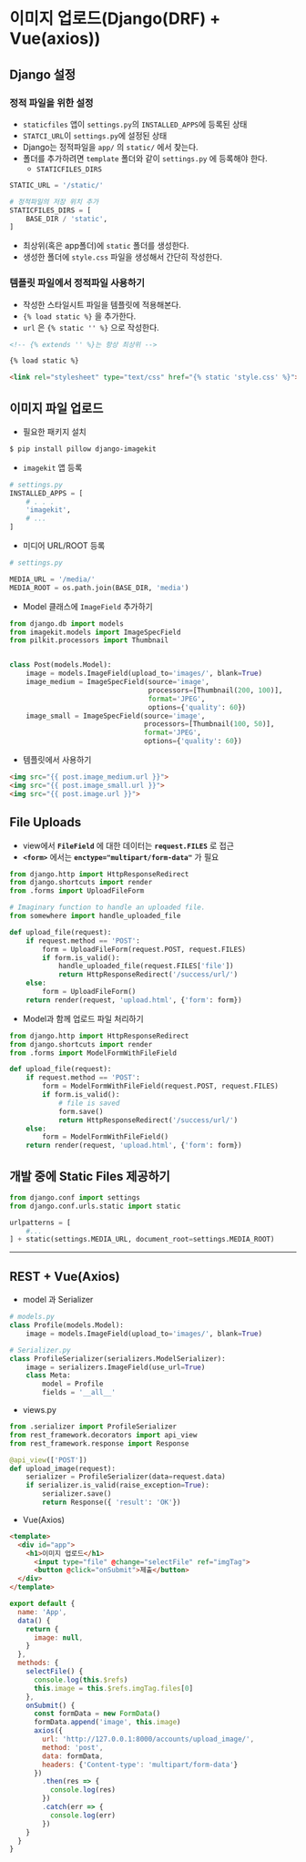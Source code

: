 # 이미지 업로드(Django(DRF) + Vue(axios))

## Django 설정

### 정적 파일을 위한 설정

- `staticfiles` 앱이 `settings.py`의 `INSTALLED_APPS`에 등록된 상태
- `STATCI_URL`이 `settings.py`에 설정된 상태
- Django는 정적파일을 `app/` 의  `static/` 에서 찾는다.
- 폴더를 추가하려면 `template` 폴더와 같이 `settings.py` 에 등록해야 한다.
  - `STATICFILES_DIRS` 

```python
STATIC_URL = '/static/'

# 정적파일의 저장 위치 추가
STATICFILES_DIRS = [
    BASE_DIR / 'static',
]
```

- 최상위(혹은 app폴더)에 `static` 폴더를 생성한다.
- 생성한 폴더에 `style.css` 파일을 생성해서 간단히 작성한다.

### 템플릿 파일에서 정적파일 사용하기

- 작성한 스타일시트 파일을 템플릿에 적용해본다.
- `{% load static %}` 을 추가한다.
- `url` 은 `{% static '' %}` 으로 작성한다.

```html
<!-- {% extends '' %}는 항상 최상위 -->

{% load static %}

<link rel="stylesheet" type="text/css" href="{% static 'style.css' %}">
```

## 이미지 파일 업로드

- 필요한 패키지 설치

```bash
$ pip install pillow django-imagekit
```

- `imagekit` 앱 등록

```python
# settings.py
INSTALLED_APPS = [
    # . . .
    'imagekit',
    # ...
]
```

- 미디어 URL/ROOT 등록

```python
# settings.py

MEDIA_URL = '/media/' 
MEDIA_ROOT = os.path.join(BASE_DIR, 'media')
```

- Model 클래스에 `ImageField` 추가하기

```python
from django.db import models
from imagekit.models import ImageSpecField
from pilkit.processors import Thumbnail


class Post(models.Model):
    image = models.ImageField(upload_to='images/', blank=True)
    image_medium = ImageSpecField(source='image',
                                  processors=[Thumbnail(200, 100)],
                                  format='JPEG',
                                  options={'quality': 60})
    image_small = ImageSpecField(source='image',
                                 processors=[Thumbnail(100, 50)],
                                 format='JPEG',
                                 options={'quality': 60})
```

- 템플릿에서 사용하기

```html
<img src="{{ post.image_medium.url }}">
<img src="{{ post.image_small.url }}">
<img src="{{ post.image.url }}">
```

## File Uploads

- view에서 **`FileField`** 에 대한 데이터는 **`request.FILES`** 로 접근
- **`<form>`** 에서는  **`enctype="multipart/form-data"`** 가 필요

```python
from django.http import HttpResponseRedirect
from django.shortcuts import render
from .forms import UploadFileForm

# Imaginary function to handle an uploaded file.
from somewhere import handle_uploaded_file

def upload_file(request):
    if request.method == 'POST':
        form = UploadFileForm(request.POST, request.FILES)
        if form.is_valid():
            handle_uploaded_file(request.FILES['file'])
            return HttpResponseRedirect('/success/url/')
    else:
        form = UploadFileForm()
    return render(request, 'upload.html', {'form': form})
```

- Model과 함께 업로드 파일 처리하기

```python
from django.http import HttpResponseRedirect
from django.shortcuts import render
from .forms import ModelFormWithFileField

def upload_file(request):
    if request.method == 'POST':
        form = ModelFormWithFileField(request.POST, request.FILES)
        if form.is_valid():
            # file is saved
            form.save()
            return HttpResponseRedirect('/success/url/')
    else:
        form = ModelFormWithFileField()
    return render(request, 'upload.html', {'form': form})
```

## 개발 중에 Static Files 제공하기

```python
from django.conf import settings
from django.conf.urls.static import static

urlpatterns = [
    #...
] + static(settings.MEDIA_URL, document_root=settings.MEDIA_ROOT)
```

----------------------------------

## REST + Vue(Axios)

- model 과 Serializer

```python
# models.py
class Profile(models.Model):
    image = models.ImageField(upload_to='images/', blank=True)

# Serializer.py
class ProfileSerializer(serializers.ModelSerializer):
    image = serializers.ImageField(use_url=True)
    class Meta:
        model = Profile
        fields = '__all__'
```

- views.py

```python
from .serializer import ProfileSerializer
from rest_framework.decorators import api_view
from rest_framework.response import Response

@api_view(['POST'])
def upload_image(request):
    serializer = ProfileSerializer(data=request.data)
    if serializer.is_valid(raise_exception=True):
        serializer.save()
        return Response({ 'result': 'OK'})
```

- Vue(Axios)

```html
<template>
  <div id="app">
    <h1>이미지 업로드</h1>
      <input type="file" @change="selectFile" ref="imgTag">
      <button @click="onSubmit">제출</button>
  </div>
</template>
```

```javascript
export default {
  name: 'App',
  data() {
    return {
      image: null,
    }
  },
  methods: {
    selectFile() {
      console.log(this.$refs)
      this.image = this.$refs.imgTag.files[0]
    },
    onSubmit() {
      const formData = new FormData()
      formData.append('image', this.image)
      axios({
        url: 'http://127.0.0.1:8000/accounts/upload_image/',
        method: 'post',
        data: formData,
        headers: {'Content-type': 'multipart/form-data'}
      })
        .then(res => {
          console.log(res)
        })
        .catch(err => {
          console.log(err)
        })
    }
  }
}
```